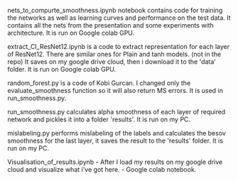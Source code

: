 nets_to_compurte_smoothness.ipynb notebook contains code for training the networks as well as learning curves and performance on the test data. It contains all the nets from the presentation and some experiments with architecture. It is run on Google colab GPU.

extract_CI_ResNet12.ipynb is a code to extract representation for each layer of ResNet12. There are similar ones for Plain and tanh models. (not in the repo) It saves on my google drive cloud, then i download it to the 'data' folder. It is run on Google colab GPU.

random_forest.py is a code of Kobi Gurcan. I changed only the evaluate_smoothness function so it will also return MS errors. It is used in run_smoothness.py.

run_smoothness.py calculates alpha smoothness of each layer of required network and pickles it into a folder 'results'.  It is run on my PC.

mislabeling.py performs mislabeling of the labels and calculates the besov smoothness for the last layer, it saves the result to the 'results' folder.  It is run on my PC.

Visualisation_of_results.ipynb - After I load my results on my google drive cloud and visualize what i've got here. - Google colab notebook.

